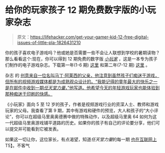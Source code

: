 # 给你的玩家孩子 12 期免费数字版的小玩家杂志

> 原文：<https://lifehacker.com/get-your-gamer-kid-12-free-digital-issues-of-little-pla-1826431210>

你的孩子喜欢电子游戏吗？他或她是否需要一些不会让人联想到学校的暑期读物？那么看看这个:现在，你可以得到 12 期免费的数字版 [*小玩家*](https://www.shoplittleplayer.com/) ，这是一本专为孩子们制作的电子游戏杂志。下载第一年(1-6 期) [这里](https://www.shoplittleplayer.com/collections/digital/products/summer-reading-special-free-year-one-digital-editions-issues-1-6) 和第二年(7-12 期) [这里](https://www.shoplittleplayer.com/collections/digital/products/copy-of-summer-reading-special-free-year-two-digital-editions-issues-7-12) 。



杂志 的 [创意来自一位名叫马丁·阿莱西的父亲，他注意到虽然孩子们痴迷于游戏，但所有的视频游戏媒体都是为成熟观众设计的。“我能记得的童年最大的快乐之一是在邮件中收到一期*任天堂力量*，”他写道。他希望今天的年轻游戏玩家也能体验到那种痴迷于印刷的快感。](https://www.facebook.com/pg/littleplayermag/about/?ref=page_internal)

《小玩家》面向 5 至 12 岁的孩子，作者是视频游戏行业的资深人士、教师和游戏玩家的父母。我查看了第 9 期，其中有游戏和硬件的预览，大人和孩子的“大小评论”，你可以在超级马里奥奥德赛中做的特殊动作，以及超级马里奥 64 如何为这一代超级马里奥游戏铺平道路的历史。如果你的孩子有自己的评论要分享，他们可以提交并可能看到它被发表。

如果这一切让你，这位家长，有点渴望，知道*任天堂力量*的每一期 [也在互联网上](https://news.avclub.com/every-issue-of-nintendo-power-magazine-is-now-up-on-the-1798250179)T5】。不客气